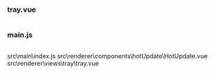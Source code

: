 ### tray.vue
```

```
### main.js
```

```
src\main\index.js
src\renderer\components\hotUpdate\HotUpdate.vue
src\renderer\views\tray\tray.vue